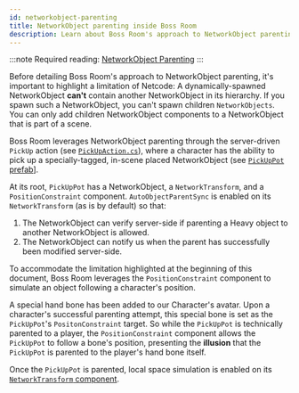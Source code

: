 ```yaml
---
id: networkobject-parenting
title: NetworkObject parenting inside Boss Room
description: Learn about Boss Room's approach to NetworkObject parenting.
---
```

:::note
Required reading: [NetworkObject Parenting](../../advanced-topics/networkobject-parenting.md)
:::

Before detailing Boss Room's approach to NetworkObject parenting, it's important to highlight a limitation of Netcode: A dynamically-spawned NetworkObject **can't** contain another NetworkObject in its hierarchy. If you spawn such a NetworkObject, you can't spawn children `NetworkObjects`. You can only add children NetworkObject components to a NetworkObject that is part of a scene.

Boss Room leverages NetworkObject parenting through the server-driven `PickUp` action (see [`PickUpAction.cs`](https://github.com/Unity-Technologies/com.unity.multiplayer.samples.coop/blob/v2.2.0/Assets/Scripts/Gameplay/Action/ConcreteActions/PickUpAction.cs)), where a character has the ability to pick up a specially-tagged, in-scene placed NetworkObject (see [`PickUpPot` prefab](https://github.com/Unity-Technologies/com.unity.multiplayer.samples.coop/blob/v2.2.0/Assets/Prefabs/Game/PickUpPot.prefab)].

At its root, `PickUpPot` has a NetworkObject, a `NetworkTransform`, and a `PositionConstraint` component. `AutoObjectParentSync` is enabled on its `NetworkTransform` (as is by default) so that:

1. The NetworkObject can verify server-side if parenting a Heavy object to another NetworkObject is allowed.
2. The NetworkObject can notify us when the parent has successfully been modified server-side.

To accommodate the limitation highlighted at the beginning of this document, Boss Room leverages the `PositionConstraint` component to simulate an object following a character's position.

A special hand bone has been added to our Character's avatar. Upon a character's successful parenting attempt, this special bone is set as the `PickUpPot`'s `PositonConstraint` target. So while the `PickUpPot` is technically parented to a player, the `PositionConstraint` component allows the `PickUpPot` to follow a bone's position, presenting the **illusion** that the `PickUpPot` is parented to the player's hand bone itself.

Once the `PickUpPot` is parented, local space simulation is enabled on its [`NetworkTransform` component](../../components/networktransform.md).
